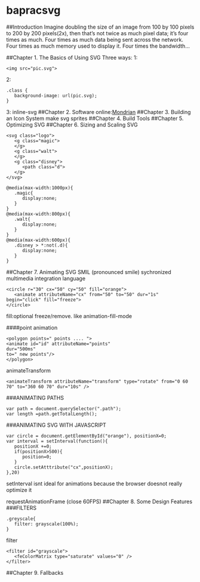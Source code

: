 # bapracsvg
##Introduction
Imagine doubling the size of an image from 100 by 100 pixels to 200 by 200 pixels(2x), then that’s not twice as much pixel data; it’s four times as much. 
Four times as much data being sent across the network. Four times as much memory used to display it. Four times the bandwidth...

##Chapter 1. The Basics of Using SVG
Three ways:
1:
```
<img src="pic.svg">
```
2:
```
.class {
   background-image: url(pic.svg);
}
```
3:
inline-svg
##Chapter 2. Software
online:[Mondrian](mondrian.io)
##Chapter 3. Building an Icon System
make svg sprites
##Chapter 4. Build Tools
##Chapter 5. Optimizing SVG
##Chapter 6. Sizing and Scaling SVG

```
<svg class="logo">
   <g class="magic">
   </g>
   <g class="walt">
   </g>
   <g class="disney">
      <path class="d">
   </g>
</svg>
```
```
@media(max-width:1000px){
   .magic{
      display:none;
   }
}
@media(max-width:800px){
   .walt{
      display:none;
   }
}
@media(max-width:600px){
   .disney > *:not(.d){
      display:none;
   }
}
```
##Chapter 7. Animating SVG
SMIL (pronounced smile) sychronized multimedia integration language
```
<circle r="30" cx="50" cy="50" fill="orange">
   <animate attributeName="cx" from="50" to="50" dur="1s" begin="click" fill="freeze">
</circle>
```

fill:optional freeze/remove. like animation-fill-mode  

####point animation
```
<polygon points=" points .... ">
<animate id="id" attributeName="points"
dur="500ms"
to=" new points"/>
</polygon>
```

animateTransform
```
<animateTransform attributeName="transform" type="rotate" from="0 60 70" to="360 60 70" dur="10s" />
```

###ANIMATING PATHS
```
var path = document.querySelector(".path");
var length =path.getTotalLength();
```

###ANIMATING SVG WITH JAVASCRIPT
```
var circle = document.getElementById("orange"), positionX=0;
var interval = setInterval(function(){
   positionX +=0;
   if(positionX>500){
      position=0;
   }
   circle.setAtttribute("cx",positionX);
},20)
```

setInterval isnt ideal for animations because the browser doesnot really optimize it  

requestAnimationFrame (close 60FPS)
##Chapter 8. Some Design Features
###FILTERS
```
.greyscale{
   filter: grayscale(100%);
}
```
filter
```
<filter id="grayscale">
   <feColorMatrix type="saturate" values="0" />
</filter>
```
##Chapter 9. Fallbacks

